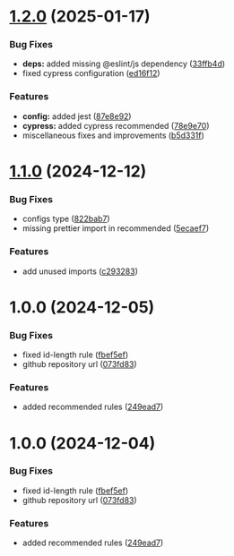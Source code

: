 # [1.2.0](https://github.com/acadevmy/eslint-plugin/compare/v1.1.0...v1.2.0) (2025-01-17)


### Bug Fixes

* **deps:** added missing @eslint/js dependency ([33ffb4d](https://github.com/acadevmy/eslint-plugin/commit/33ffb4d4eb883f54620bda02c357ee827d8774c5))
* fixed cypress configuration ([ed16f12](https://github.com/acadevmy/eslint-plugin/commit/ed16f128b489d645370ac92e8e5111f1a25b1f90))


### Features

* **config:** added jest ([87e8e92](https://github.com/acadevmy/eslint-plugin/commit/87e8e92b4bb4dd499c4281b2a9b317285609c246))
* **cypress:** added cypress recommended ([78e9e70](https://github.com/acadevmy/eslint-plugin/commit/78e9e70912517cb5c0ad01d362aae2b30afee3ab))
* miscellaneous fixes and improvements ([b5d331f](https://github.com/acadevmy/eslint-plugin/commit/b5d331f70215b2cddb04d7f8390f380043a58664))

# [1.1.0](https://github.com/acadevmy/eslint-plugin/compare/v1.0.0...v1.1.0) (2024-12-12)


### Bug Fixes

* configs type ([822bab7](https://github.com/acadevmy/eslint-plugin/commit/822bab7b58ea5ff59e40efdbd14e33045b5c738d))
* missing prettier import in recommended ([5ecaef7](https://github.com/acadevmy/eslint-plugin/commit/5ecaef737bf3e70e0545637e14b53a12e44befc0))


### Features

* add unused imports ([c293283](https://github.com/acadevmy/eslint-plugin/commit/c293283c6af82f3437ac52e67121e24c88e0d169))

# 1.0.0 (2024-12-05)


### Bug Fixes

* fixed id-length rule ([fbef5ef](https://github.com/acadevmy/eslint-plugin/commit/fbef5effe2cc1739ec521b6070512559a8ac5fdf))
* github repository url ([073fd83](https://github.com/acadevmy/eslint-plugin/commit/073fd83ac5455a07f6245f8dfa88f33ea644db3f))


### Features

* added recommended rules ([249ead7](https://github.com/acadevmy/eslint-plugin/commit/249ead7d818a6fd905070037086d8e66a0100b42))

# 1.0.0 (2024-12-04)


### Bug Fixes

* fixed id-length rule ([fbef5ef](https://github.com/acadevmy/eslint-plugin/commit/fbef5effe2cc1739ec521b6070512559a8ac5fdf))
* github repository url ([073fd83](https://github.com/acadevmy/eslint-plugin/commit/073fd83ac5455a07f6245f8dfa88f33ea644db3f))


### Features

* added recommended rules ([249ead7](https://github.com/acadevmy/eslint-plugin/commit/249ead7d818a6fd905070037086d8e66a0100b42))
